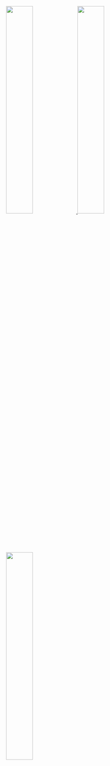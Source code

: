 
<a href="https://github.com/hotoo">
  <image width='38%' src="https://github-readme-stats.vercel.app/api?username=zhangyingwei&show_icons=true&include_all_commits=false&hide_border=true&hide=contribs&theme=vue" />
</a>



<a href="https://github.com/zhangyignwei">
<image width="38%" src="https://github-readme-stats.vercel.app/api/top-langs/?username=zhangyingwei&hide=html" />
</a>

<a href="https://github.com/zhangyingwei">
  <image width='38%' src="https://github-readme-stats.vercel.app/api?username=zhangyingwei&show_icons=true&include_all_commits=false&hide_border=true&hide=contribs&theme=vue" />
</a>
